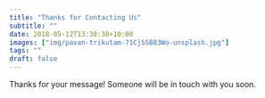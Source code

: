 ```yaml
---
title: "Thanks for Contacting Us"
subtitle: ""
date: 2018-05-12T13:38:38+10:00
images: ["img/pavan-trikutam-71CjSSB83Wo-unsplash.jpg"]
tags: ""
draft: false
---
```

Thanks for your message! Someone will be in touch with you soon.
